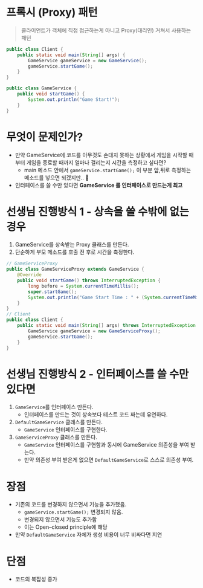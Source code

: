 # 프록시 (Proxy) 패턴
> 클라이언트가 객체에 직접 접근하는게 아니고 Proxy(대리인) 거쳐서 사용하는 패턴

```java
public class Client {
    public static void main(String[] args) {
        GameService gameService = new GameService();
        gameService.startGame();
    }
}
```

```java
public class GameService {
    public void startGame() {
        System.out.println("Game Start!"); 
    }
}
```

# 무엇이 문제인가?
- 만약 GameService에 코드를 아무것도 손대지 못하는 상황에서 게임을 시작할 때부터 게임을 종료할 때까지 얼마나 걸리는지 시간을 측정하고 싶다면?
  -  main 메소드 안에서 `gameService.startGame();` 이 부분 앞,뒤로 측정하는 메소드를 넣으면 되겠지만.. 🤔
- 인터페이스를 쓸 수만 있다면 **GameService 를 인터페이스로 만드는게 최고**
  

# 선생님 진행방식 1 - 상속을 쓸 수밖에 없는 경우
1. GameService를 상속받는 Proxy 클래스를 만든다.
2. 단순하게 부모 메소드를 호출 전 후로 시간을 측정한다.

```java
// GameServiceProxy 
public class GameServiceProxy extends GameService {
    @Override
    public void startGame() throws InterruptedException {
        long before = System.currentTimeMillis();
        super.startGame();
        System.out.println("Game Start Time : " + (System.currentTimeMillis() - before));
    }
}
// Client
public class Client {
    public static void main(String[] args) throws InterruptedException {
        GameService gameService = new GameServiceProxy();
        gameService.startGame();
    }
}
```

# 선생님 진행방식 2 - 인터페이스를 쓸 수만 있다면
1. `GameService`를 인터페이스 만든다.
   - 인터페이스를 만드는 것이 상속보다 테스트 코드 짜는데 유연하다.
2. `DefaultGameService` 클래스를 만든다.
   - `GameService` 인터페이스를 구현한다.
3. `GameServiceProxy` 클래스를 만든다.
   - `GameService` 인터페이스를 구현함과 동시에 GameService 의존성을 부여 받는다.
   - 만약 의존성 부여 받은게 없으면 `DefaultGameService`로 스스로 의존성 부여.

# 장점
- 기존의 코드를 변경하지 않으면서 기능을 추가했음.
  - `gameService.startGame();` 변경되지 않음.
  - 변경되지 않으면서 기능도 추가함
  - 이는 Open–closed principle에 해당
- 만약 `DefaultGameService` 자체가 생성 비용이 너무 비싸다면 지연 
# 단점
- 코드의 복잡성 증가